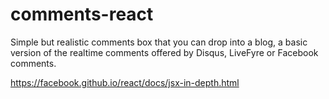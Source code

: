 # comments-react
Simple but realistic comments box that you can drop into a blog, a basic version of the realtime comments offered by Disqus, LiveFyre or Facebook comments.

https://facebook.github.io/react/docs/jsx-in-depth.html
